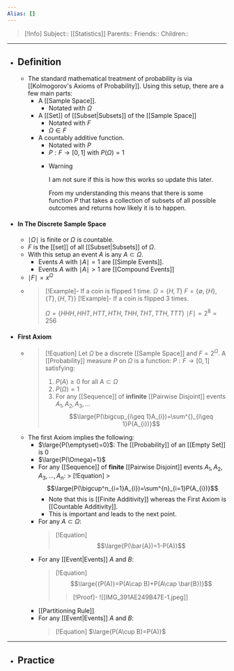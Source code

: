 ```yaml
---
Alias: []
---
```

> [!Info]
> Subject:: [[Statistics]]
> Parents:: 
> Friends:: 
> Children:: 
---
- ## Definition
	- The standard mathematical treatment of probability is via [[Kolmogorov's Axioms of Probability]]. Using this setup, there are a few main parts:
		- A [[Sample Space]].
			- Notated with $\Omega$
		- A [[Set]] of [[Subset|Subsets]] of the [[Sample Space]]
			- Notated with $F$
			- $\Omega \in F$
		- A countably additive function.
			- Notated with $P$
			- $P: F\to[0,1]$ with $P(\Omega)=1$
			- > [!Warning]
			  > I am not sure if this is how this works so update this later.
			  > 
			  > From my understanding this means that there is some function $P$ that takes a collection of subsets of all possible outcomes and returns how likely it is to happen.
- #### In The Discrete Sample Space
	- $\mid\Omega \mid$ is finite or $\Omega$ is countable.
	- $F$ is the [[set]] of all [[Subset|Subsets]] of $\Omega$.
	- With this setup an event $A$ is any $A \subset \Omega$.
		- Events $A$ with $\mid A\mid=1$ are [[Simple Events]].
		- Events $A$ with $\mid A\mid>1$ are [[Compound Events]]
	- $\mid F\mid=x^\Omega$
	- > [!Example]-
	  > If a coin is flipped $1$ time.
	  > $\Omega=\{ H,T \}$
	  > $F=\{ \emptyset,\{ H \},\{ T \},\{ H,T \} \}$
	  > [!Example]-
	  > If a coin is flipped $3$ times.
	  > 
	  > $\Omega=\{ HHH, HHT,HTT,HTH,THH,THT,TTH,TTT \}$
	  > $\mid F\mid=2^8=256$
- #### First Axiom
	- > [!Equation]
	  > Let $\Omega$ be a discrete [[Sample Space]] and $F=2^\Omega$. A [[Probability]] measure $P$ on $\Omega$ is a function: $P:F\to[0,1]$ satisfying:
	  > 1. $P(A) \geq 0$ for all $A\subset\Omega$
	  > 2. $P(\Omega)=1$
	  > 3. For any [[Sequence]] of **infinite** [[Pairwise Disjoint]] events $A_{1},A_{2},A_{3},\dots$
	  >    $$\large{P(\bigcup_{i\geq 1}A_{i})=\sum^{}_{i\geq 1}P(A_{i})}$$
	- The first Axiom implies the following:
		- $\large{P(\emptyset)=0}$: The [[Probability]] of an [[Empty Set]] is $0$
		- $\large{P(\Omega)=1}$
		-  For any [[Sequence]] of **finite** [[Pairwise Disjoint]] events $A_{1},A_{2},A_{3},\dots,A_{n}$:
		  > [!Equation]
		  > $$\large{P(\bigcup^n_{i=1}A_{i})=\sum^{n}_{i=1}P(A_{i})}$$
			- Note that this is [[Finite Additivity]] whereas the First Axiom is [[Countable Additivity]].
			- This is important and leads to the next point.
		- For any $A\subset\Omega$:
		  > [!Equation]
		  > $$\large{P(\bar{A})=1-P(A)}$$
		- For any [[Event|Events]] $A$ and $B$:
		  > [!Equation]
		  > $$\large{{P(A)}=P(A\cap B)+P(A\cap \bar{B})}$$
		  > > [!Proof]-
		  > > ![[IMG_391AE249B47E-1.jpeg]]
		- [[Partitioning Rule]]
		- For any [[Event|Events]] $A$ and $B$:
		  > [!Equation]
		  > $\large{P(A\cup B)=P(A)}$
---
- ## Practice